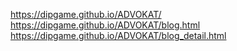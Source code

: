 https://dipgame.github.io/ADVOKAT/
https://dipgame.github.io/ADVOKAT/blog.html
https://dipgame.github.io/ADVOKAT/blog_detail.html
